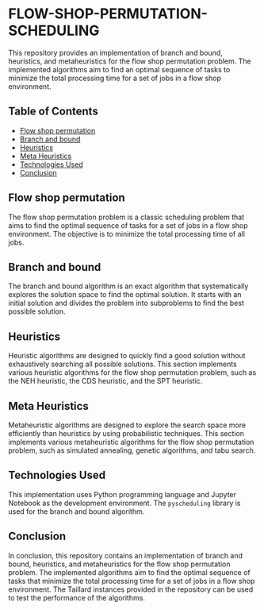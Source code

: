 # FLOW-SHOP-PERMUTATION-SCHEDULING

This repository provides an implementation of branch and bound, heuristics, and metaheuristics for the flow shop permutation problem. The implemented algorithms aim to find an optimal sequence of tasks to minimize the total processing time for a set of jobs in a flow shop environment.

## Table of Contents

- [Flow shop permutation](#flow-shop-permutation)
- [Branch and bound](#branch-and-bound)
- [Heuristics](#heuristics)
- [Meta Heuristics](#meta-heuristics)
- [Technologies Used](#technologies-used)
- [Conclusion](#conclusion)

## Flow shop permutation
The flow shop permutation problem is a classic scheduling problem that aims to find the optimal sequence of tasks for a set of jobs in a flow shop environment. The objective is to minimize the total processing time of all jobs.

## Branch and bound
The branch and bound algorithm is an exact algorithm that systematically explores the solution space to find the optimal solution. It starts with an initial solution and divides the problem into subproblems to find the best possible solution.

## Heuristics
Heuristic algorithms are designed to quickly find a good solution without exhaustively searching all possible solutions. This section implements various heuristic algorithms for the flow shop permutation problem, such as the NEH heuristic, the CDS heuristic, and the SPT heuristic.

## Meta Heuristics
Metaheuristic algorithms are designed to explore the search space more efficiently than heuristics by using probabilistic techniques. This section implements various metaheuristic algorithms for the flow shop permutation problem, such as simulated annealing, genetic algorithms, and tabu search.

## Technologies Used
This implementation uses Python programming language and Jupyter Notebook as the development environment. The `pyscheduling` library is used for the branch and bound algorithm.

## Conclusion
In conclusion, this repository contains an implementation of branch and bound, heuristics, and metaheuristics for the flow shop permutation problem. The implemented algorithms aim to find the optimal sequence of tasks that minimize the total processing time for a set of jobs in a flow shop environment. The Taillard instances provided in the repository can be used to test the performance of the algorithms.
